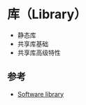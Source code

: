 # 库（Library）

* 静态库
* 共享库基础
* 共享库高级特性

## 参考

* [Software library](https://en.wikipedia.org/wiki/Library_(computing))